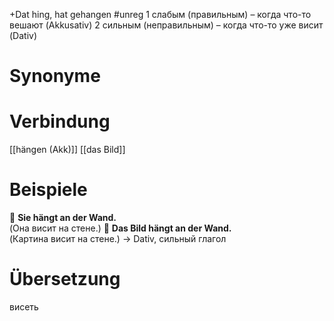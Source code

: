 +Dat
hing, hat gehangen
#unreg 
1️ слабым (правильным) – когда что-то вешают (Akkusativ)
2️ сильным (неправильным) – когда что-то уже висит (Dativ)
# Synonyme

# Verbindung 
[[hängen (Akk)]]
[[das Bild]]
# Beispiele
🔹 **Sie hängt an der Wand.**  
(Она висит на стене.)
🔹 **Das Bild hängt an der Wand.**  
(Картина висит на стене.) → Dativ, сильный глагол
# Übersetzung
висеть